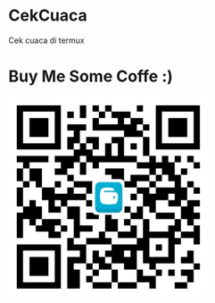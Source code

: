 # CekCuaca
Cek cuaca di termux

# Buy Me Some Coffe :)
![donate](https://raw.githubusercontent.com/FajarTheGGman/F-Tools/master/.images/donate.jpeg)
